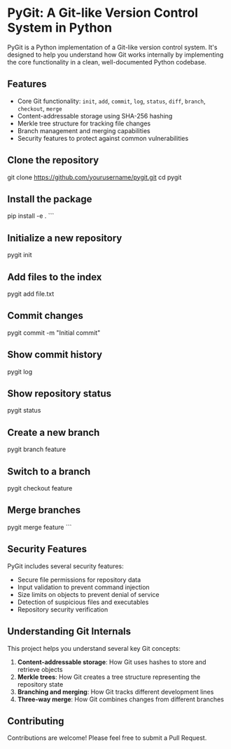 # PyGit: A Git-like Version Control System in Python

PyGit is a Python implementation of a Git-like version control system. It's designed to help you understand how Git works internally by implementing the core functionality in a clean, well-documented Python codebase.

## Features

- Core Git functionality: `init`, `add`, `commit`, `log`, `status`, `diff`, `branch`, `checkout`, `merge`
- Content-addressable storage using SHA-256 hashing
- Merkle tree structure for tracking file changes
- Branch management and merging capabilities
- Security features to protect against common vulnerabilities


## Clone the repository
git clone https://github.com/yourusername/pygit.git
cd pygit

## Install the package
pip install -e .
\`\`\`


## Initialize a new repository
pygit init

## Add files to the index
pygit add file.txt

## Commit changes
pygit commit -m "Initial commit"

## Show commit history
pygit log

## Show repository status
pygit status

## Create a new branch
pygit branch feature

## Switch to a branch
pygit checkout feature

## Merge branches
pygit merge feature
\`\`\`

## Security Features

PyGit includes several security features:

- Secure file permissions for repository data
- Input validation to prevent command injection
- Size limits on objects to prevent denial of service
- Detection of suspicious files and executables
- Repository security verification


## Understanding Git Internals

This project helps you understand several key Git concepts:

1. **Content-addressable storage**: How Git uses hashes to store and retrieve objects
2. **Merkle trees**: How Git creates a tree structure representing the repository state
3. **Branching and merging**: How Git tracks different development lines
4. **Three-way merge**: How Git combines changes from different branches

## Contributing

Contributions are welcome! Please feel free to submit a Pull Request.
